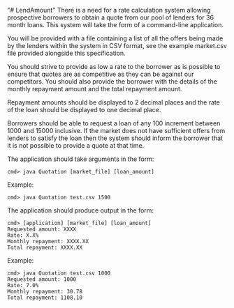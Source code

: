 "# LendAmount" 
There is a need for a rate calculation system allowing prospective borrowers to
obtain a quote from our pool of lenders for 36 month loans. This system will 
take the form of a command-line application.

You will be provided with a file containing a list of all the offers being made
by the lenders within the system in CSV format, see the example market.csv file
provided alongside this specification.

You should strive to provide as low a rate to the borrower as is possible to
ensure that quotes are as competitive as they can be against our
competitors. You should also provide the borrower with the details of the
monthly repayment amount and the total repayment amount.

Repayment amounts should be displayed to 2 decimal places and the rate of the 
loan should be displayed to one decimal place.

Borrowers should be able to request a loan of any 100 increment between 1000
and 15000 inclusive. If the market does not have sufficient offers from
lenders to satisfy the loan then the system should inform the borrower that it
is not possible to provide a quote at that time.

The application should take arguments in the form:

    cmd> java Quotation [market_file] [loan_amount]

Example:

    cmd> java Quotation test.csv 1500

The application should produce output in the form:

    cmd> [application] [market_file] [loan_amount]
    Requested amount: XXXX
    Rate: X.X%
    Monthly repayment: XXXX.XX
    Total repayment: XXXX.XX

Example:

	cmd> java Quotation test.csv 1000
	Requested amount: 1000
	Rate: 7.0%
	Monthly repayment: 30.78
	Total repayment: 1108.10
